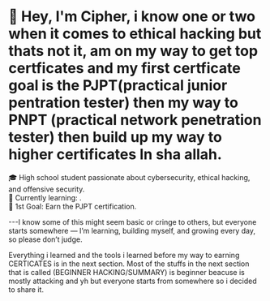 # 👋 Hey, I'm Cipher, i know one or two when it comes to ethical hacking but thats not it, am on my way to get top certficates and my first certficate goal is the PJPT(practical junior pentration tester) then my way to PNPT (practical network penetration tester) then build up my way to higher certificates In sha allah.

🎓 High school student passionate about cybersecurity, ethical hacking, and offensive security.  
🔐 Currently learning: .  
🎯 1st Goal: Earn the PJPT certification.

---I know some of this might seem basic or cringe to others, but everyone starts somewhere — I’m learning, building myself, and growing every day, so please don’t judge.

Everything i learned and the tools i learned before my way to earning CERTICATES is in the next section.
Most of the stuffs in the next section that is called (BEGINNER HACKING/SUMMARY) is beginner beacuse is mostly attacking and yh but everyone starts from somewhere so i decided to
share it. 

